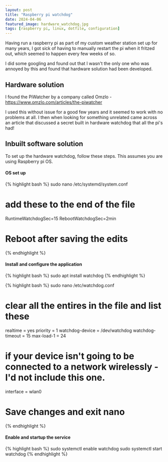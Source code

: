 ```yaml
---
layout: post
title: "Raspberry pi watchdog"
date: 2024-04-06
featured_image: hardware_watchdog.jpg
tags: [raspberry pi, linux, dotfile, configuration]
---
```


Having run a raspberry pi as part of my custom weather station set up for many years, I got sick of having to manually restart the pi when it fritzed out, which seemed to happen every few weeks of so. 

I did some googling and found out that I wasn't the only one who was annoyed by this and found that hardware solution had been developed. 

## Hardware solution

I found the PiWatcher by a company called Omzlo - https://www.omzlo.com/articles/the-piwatcher 

I used this without issue for a good few years and it seemed to work with no problems at all. I then when looking for something unrelated came across an article that discussed a secret built in hardware watchdog that all the pi's had! 

## Inbuilt software solution 

To set up the hardware watchdog, follow these steps. This assumes you are using Raspberry pi OS.

#### OS set up

{% highlight bash %}
sudo nano /etc/systemd/system.conf

# add these to the end of the file
RuntimeWatchdogSec=15
RebootWatchdogSec=2min

# Reboot after saving the edits
{% endhighlight %}

#### Install and configure the application

{% highlight bash %}
sudo apt install watchdog
{% endhighlight %}

{% highlight bash %}
sudo nano /etc/watchdog.conf

# clear all the entires in the file and list these

realtime                = yes
priority                = 1
watchdog-device         = /dev/watchdog
watchdog-timeout        = 15
max-load-1              = 24
# if your device isn't going to be connected to a network wirelessly - I'd not include this one. 
interface               = wlan0

# Save changes and exit nano
{% endhighlight %}

#### Enable and startup the service

{% highlight bash %}
sudo systemctl enable watchdog
sudo systemctl start watchdog
{% endhighlight %}

